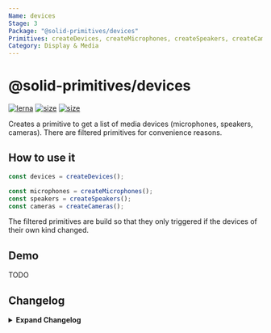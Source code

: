 ```yaml
---
Name: devices
Stage: 3
Package: "@solid-primitives/devices"
Primitives: createDevices, createMicrophones, createSpeakers, createCameras
Category: Display & Media
---
```


# @solid-primitives/devices

[![lerna](https://img.shields.io/badge/maintained%20with-lerna-cc00ff.svg)](https://lerna.js.org/)
[![size](https://img.shields.io/bundlephobia/minzip/@solid-primitives/devices)](https://bundlephobia.com/package/@solid-primitives/devices)
[![size](https://img.shields.io/npm/v/@solid-primitives/devices)](https://www.npmjs.com/package/@solid-primitives/devices)

Creates a primitive to get a list of media devices (microphones, speakers, cameras). There are filtered primitives for convenience reasons.

## How to use it

```ts
const devices = createDevices();

const microphones = createMicrophones();
const speakers = createSpeakers();
const cameras = createCameras();
```

The filtered primitives are build so that they only triggered if the devices of their own kind changed.

## Demo

TODO

## Changelog

<details>
<summary><b>Expand Changelog</b></summary>

0.0.100

Initial release loosely adapted from https://github.com/microcipcip/vue-use-kit/blob/master/src/functions/useMediaDevices/useMediaDevices.ts.

1.0.0

Released official version, CJS and updated to Stage 3

</details>
